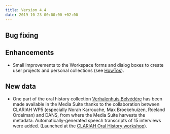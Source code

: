 ```yaml
---
title: Version 4.4
date: 2019-10-23 00:00:00 +02:00
---
```


## Bug fixing

## Enhancements

- Small improvements to the Workspace forms and dialog boxes to create user projects and personal collections (see [HowTos](https://mediasuite.clariah.nl/documentation/howtos/user-collections)). 

## New data

- One part of the oral history collection [Verhalenhuis Belvédère](http://www.belvedererotterdam.nl/) has been made available in the Media Suite thanks to the collaboration between CLARIAH WP5 (especially Norah Karrouche, Max Broekehuizen, Roeland Ordelman) and DANS, from where the Media Suite harvests the metadata. Automatically-generated speech transcripts of 15 interviews were added. (Launched at the [CLARIAH Oral History workshop](https://oralhistory.eu/workshops/clariah2019#collection)).
